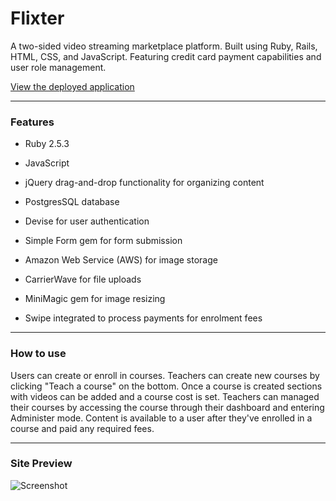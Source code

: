 # Flixter

A two-sided video streaming marketplace platform. Built using Ruby, Rails, HTML, CSS, and JavaScript. Featuring credit card payment capabilities and user role management.


[View the deployed application](https://flixter-alyssa-redman.herokuapp.com/)

____________

### Features

* Ruby 2.5.3

* JavaScript

* jQuery drag-and-drop functionality for organizing content

* PostgresSQL database

* Devise for user authentication

* Simple Form gem for form submission

* Amazon Web Service (AWS) for image storage

* CarrierWave for file uploads

* MiniMagic gem for image resizing

* Swipe integrated to process payments for enrolment fees

____________

### How to use

Users can create or enroll in courses. Teachers can create new courses by clicking "Teach a course" on the bottom. Once a course is created sections with videos can be added and a course cost is set. Teachers can managed their courses by accessing the course through their dashboard and entering Administer mode. Content is available to a user after they've enrolled in a course and paid any required fees. 

_____________

### Site Preview
![Screenshot](app/assets/images/Flixter.gif)

